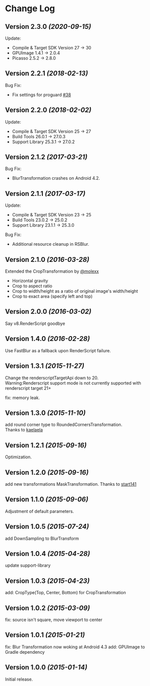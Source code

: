 Change Log
==========

Version 2.3.0 *(2020-09-15)*
----------------------------

Update:
- Compile & Target SDK Version 27 -> 30
- GPUImage 1.4.1 -> 2.0.4
- Picasso 2.5.2 -> 2.8.0

Version 2.2.1 *(2018-02-13)*
----------------------------

Bug Fix:  
- Fix settings for proguard [#38](https://github.com/wasabeef/picasso-transformations/pull/38)  

Version 2.2.0 *(2018-02-02)*
----------------------------

Update:  
- Compile & Target SDK Version 25 -> 27  
- Build Tools 26.0.1 -> 27.0.3  
- Support Library 25.3.1 -> 27.0.2  

Version 2.1.2 *(2017-03-21)*
----------------------------

Bug Fix:
- BlurTransformation crashes on Android 4.2.

Version 2.1.1 *(2017-03-17)*
----------------------------

Update:
- Compile & Target SDK Version 23 -> 25
- Build Tools 23.0.2 -> 25.0.2
- Support Library 23.1.1 -> 25.3.0

Bug Fix:
- Additional resource cleanup in RSBlur.

Version 2.1.0 *(2016-03-28)*
----------------------------

Extended the CropTransformation by [@molexx](https://github.com/molexx)
  - Horizontal gravity
  - Crop to aspect ratio
  - Crop to width/height as a ratio of original image's width/height
  - Crop to exact area (specify left and top)

Version 2.0.0 *(2016-03-02)*
----------------------------

Say v8.RenderScript goodbye

Version 1.4.0 *(2016-02-28)*
----------------------------

Use FastBlur as a fallback upon RenderScript failure.

Version 1.3.1 *(2015-11-27)*
----------------------------

Change the renderscriptTargetApi down to 20.  
 Warning:Renderscript support mode is not currently supported with renderscript target 21+  

fix: memory leak.

Version 1.3.0 *(2015-11-10)*
----------------------------

add round corner type to RoundedCornersTransformation.  
Thanks to [kaelaela](https://github.com/kaelaela)

Version 1.2.1 *(2015-09-16)*
----------------------------

Optimization.

Version 1.2.0 *(2015-09-16)*
----------------------------

add new transformations MaskTransformation.
Thanks to [start141](https://github.com/start141)

Version 1.1.0 *(2015-09-06)*
----------------------------

Adjustment of default parameters.

Version 1.0.5 *(2015-07-24)*
----------------------------

add DownSampling to BlurTransform

Version 1.0.4 *(2015-04-28)*
----------------------------

update support-library

Version 1.0.3 *(2015-04-23)*
----------------------------

add: CropType(Top, Center, Bottom) for CropTransformation

Version 1.0.2 *(2015-03-09)*
----------------------------

fix: source isn't square, move viewport to center

Version 1.0.1 *(2015-01-21)*
----------------------------

fix: Blur Transformation now woking at Android 4.3
add: GPUImage to Gradle dependency 

Version 1.0.0 *(2015-01-14)*
----------------------------

Initial release.

